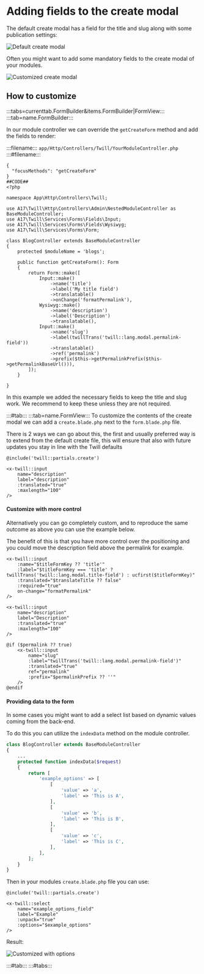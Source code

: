 # Adding fields to the create modal

The default create modal has a field for the title and slug along with some publication settings:

![Default create modal](./assets/default-create-modal.png)

Often you might want to add some mandatory fields to the create modal of your modules.

![Customized create modal](./assets/customized-create-modal.png)

## How to customize

:::tabs=currenttab.FormBuilder&items.FormBuilder|FormView:::
:::tab=name.FormBuilder:::

In our module controller we can override the `getCreateForm` method and add the fields to render:

:::filename:::
`app/Http/Controllers/Twill/YourModuleController.php`
:::#filename:::

```phptorch
{
  "focusMethods": "getCreateForm"
}
##CODE##
<?php

namespace App\Http\Controllers\Twill;

use A17\Twill\Http\Controllers\Admin\NestedModuleController as BaseModuleController;
use A17\Twill\Services\Forms\Fields\Input;
use A17\Twill\Services\Forms\Fields\Wysiwyg;
use A17\Twill\Services\Forms\Form;

class BlogController extends BaseModuleController
{
    protected $moduleName = 'blogs';

    public function getCreateForm(): Form
    {
        return Form::make([
            Input::make()
                ->name('title')
                ->label('My title field')
                ->translatable()
                ->onChange('formatPermalink'),
            Wysiwyg::make()
                ->name('description')
                ->label('Description')
                ->translatable(),
            Input::make()
                ->name('slug')
                ->label(twillTrans('twill::lang.modal.permalink-field'))
                ->translatable()
                ->ref('permalink')
                ->prefix($this->getPermalinkPrefix($this->getPermalinkBaseUrl())),
        ]);
    }

}
```

In this example we added the necessary fields to keep the title and slug work. We recommend to keep
these unless they are not required.

:::#tab:::
:::tab=name.FormView:::
To customize the contents of the create modal we can add a `create.blade.php` next to the `form.blade.php` file.

There is 2 ways we can go about this, the first and usually preferred way is to extend from the default create file,
this
will ensure that also with future updates you stay in line with the Twill defaults

```blade
@include('twill::partials.create')

<x-twill::input
    name="description"
    label="description"
    :translated="true"
    :maxlength="100"
/>
```

#### Customize with more control

Alternatively you can go completely custom, and to reproduce the same outcome as above you can use the example below.

The benefit of this is that you have more control over the positioning and you could move the description field above
the permalink for example.

```blade
<x-twill::input
    :name="$titleFormKey ?? 'title'"
    :label="$titleFormKey === 'title' ? twillTrans('twill::lang.modal.title-field') : ucfirst($titleFormKey)"
    :translated="$translateTitle ?? false"
    :required="true"
    on-change="formatPermalink"
/>

<x-twill::input
    name="description"
    label="Description"
    :translated="true"
    :maxlength="100"
/>

@if ($permalink ?? true)
    <x-twill::input
        name="slug"
        :label="twillTrans('twill::lang.modal.permalink-field')"
        :translated="true"
        ref="permalink"
        :prefix="$permalinkPrefix ?? ''"
    />
@endif
```

#### Providing data to the form

In some cases you might want to add a select list based on dynamic values coming from the back-end.

To do this you can utilize the `indexData` method on the module controller.

```php
class BlogController extends BaseModuleController
{
    ...
    protected function indexData($request)
    {
        return [
            'example_options' => [
                [
                    'value' => 'a',
                    'label' => 'This is A',
                ],
                [
                    'value' => 'b',
                    'label' => 'This is B',
                ],
                [
                    'value' => 'c',
                    'label' => 'This is C',
                ],
            ],
        ];
    }
}
```

Then in your modules `create.blade.php` file you can use:

```blade
@include('twill::partials.create')

<x-twill::select
    name="example_options_field"
    label="Example"
    :unpack="true"
    :options="$example_options"
/>
```

Result:

![Customized with options](./assets/customized-with-options.png)

:::#tab:::
:::#tabs:::
